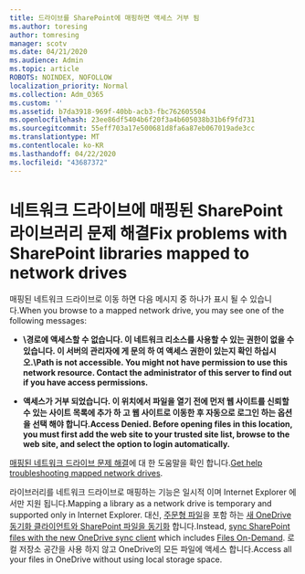 ```yaml
---
title: 드라이브를 SharePoint에 매핑하면 액세스 거부 됨
ms.author: toresing
author: tomresing
manager: scotv
ms.date: 04/21/2020
ms.audience: Admin
ms.topic: article
ROBOTS: NOINDEX, NOFOLLOW
localization_priority: Normal
ms.collection: Adm_O365
ms.custom: ''
ms.assetid: b7da3918-969f-40bb-acb3-fbc762605504
ms.openlocfilehash: 23ee86df5404b6f20f3a4b605038b31b6f9fd731
ms.sourcegitcommit: 55eff703a17e500681d8fa6a87eb067019ade3cc
ms.translationtype: MT
ms.contentlocale: ko-KR
ms.lasthandoff: 04/22/2020
ms.locfileid: "43687372"
---
```

# <a name="fix-problems-with-sharepoint-libraries-mapped-to-network-drives"></a><span data-ttu-id="f3cf4-102">네트워크 드라이브에 매핑된 SharePoint 라이브러리 문제 해결</span><span class="sxs-lookup"><span data-stu-id="f3cf4-102">Fix problems with SharePoint libraries mapped to network drives</span></span>

<span data-ttu-id="f3cf4-103">매핑된 네트워크 드라이브로 이동 하면 다음 메시지 중 하나가 표시 될 수 있습니다.</span><span class="sxs-lookup"><span data-stu-id="f3cf4-103">When you browse to a mapped network drive, you may see one of the following messages:</span></span>
  
- <span data-ttu-id="f3cf4-104">**\\경로에 액세스할 수 없습니다. 이 네트워크 리소스를 사용할 수 있는 권한이 없을 수 있습니다. 이 서버의 관리자에 게 문의 하 여 액세스 권한이 있는지 확인 하십시오.**</span><span class="sxs-lookup"><span data-stu-id="f3cf4-104">**\\Path is not accessible. You might not have permission to use this network resource. Contact the administrator of this server to find out if you have access permissions.**</span></span>

- <span data-ttu-id="f3cf4-105">**액세스가 거부 되었습니다. 이 위치에서 파일을 열기 전에 먼저 웹 사이트를 신뢰할 수 있는 사이트 목록에 추가 하 고 웹 사이트로 이동한 후 자동으로 로그인 하는 옵션을 선택 해야 합니다.**</span><span class="sxs-lookup"><span data-stu-id="f3cf4-105">**Access Denied. Before opening files in this location, you must first add the web site to your trusted site list, browse to the web site, and select the option to login automatically.**</span></span>

<span data-ttu-id="f3cf4-106">[매핑된 네트워크 드라이브 문제 해결](https://docs.microsoft.com/sharepoint/support/administration/troubleshoot-mapped-network-drives)에 대 한 도움말을 확인 합니다.</span><span class="sxs-lookup"><span data-stu-id="f3cf4-106">[Get help troubleshooting mapped network drives](https://docs.microsoft.com/sharepoint/support/administration/troubleshoot-mapped-network-drives).</span></span>
  
<span data-ttu-id="f3cf4-107">라이브러리를 네트워크 드라이브로 매핑하는 기능은 일시적 이며 Internet Explorer 에서만 지원 됩니다.</span><span class="sxs-lookup"><span data-stu-id="f3cf4-107">Mapping a library as a network drive is temporary and supported only in Internet Explorer.</span></span> <span data-ttu-id="f3cf4-108">대신, [주문형 파일](https://support.office.com/article/0e6860d3-d9f3-4971-b321-7092438fb38e.aspx)을 포함 하는 [새 OneDrive 동기화 클라이언트와 SharePoint 파일을 동기화](https://support.office.com/article/6de9ede8-5b6e-4503-80b2-6190f3354a88.aspx) 합니다.</span><span class="sxs-lookup"><span data-stu-id="f3cf4-108">Instead, [sync SharePoint files with the new OneDrive sync client](https://support.office.com/article/6de9ede8-5b6e-4503-80b2-6190f3354a88.aspx) which includes [Files On-Demand](https://support.office.com/article/0e6860d3-d9f3-4971-b321-7092438fb38e.aspx).</span></span> <span data-ttu-id="f3cf4-109">로컬 저장소 공간을 사용 하지 않고 OneDrive의 모든 파일에 액세스 합니다.</span><span class="sxs-lookup"><span data-stu-id="f3cf4-109">Access all your files in OneDrive without using local storage space.</span></span>
  